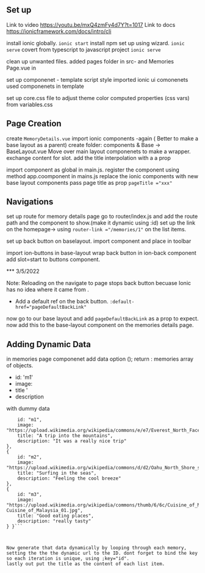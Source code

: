 ## Set up

Link to video https://youtu.be/mxQ4zmFy4d7Y?t=1017
Link to docs https://ionicframework.com/docs/intro/cli

 install ionic globally. 
`ionic start`
install npm
set  up using wizard. `ionic serve`
covert from typescript to javascript project
`ionic serve`

clean up unwanted files. 
added pages folder  in src- and Memories Page.vue in 

set up componenet - template script style
imported ionic ui comonenets 
used componenets in template

set up core.css file to adjust theme color computed properties (css vars) from variables.css


## Page Creation 
create `MemoryDetails.vue`
import ionic components -again ( Better to make a base layout as a parent)
create folder: components & Base -> BaseLayout.vue
Move over main layout componenets to make a wrapper. exchange content for slot. 
add the title interpolation with a a prop


import  component as global in main.js. 
register the component using method  app.coomponent in mains.js
replace the ionic components with new base layout components
pass page title as prop `pageTitle ="xxx"`


## Navigations

set up route for memory details page
go to router/index.js and add the route path and the component to show.(make it dynamic using :id)
set up the link on the homepage-> using `router-link ="/memories/1"` on the list items.


set up back button on baselayout. 
import component and place in toolbar

import ion-buttons in base-layout
wrap back button in ion-back component
add slot=start to buttons component. 

***  3/5/2022

Note: Reloading on the navigate to page stops back button becuase Ionic has no idea where it came from . 
- Add a default ref on the back button. `:default-href="pageDefaultBackLink"`

now go to our base layout and add `pageDefaultBackLink` as a prop to expect. 
now add this to the base-layout component on the memories details page. 


## Adding Dynamic Data


in memories page componenet 
add data option ();
return : memories array of objects. 
- id: 'm1'
- image:
- title '
- description

with dummy data

``` {{ 
    id: "m1",
    image: "https://upload.wikimedia.org/wikipedia/commons/e/e7/Everest_North_Face_toward_Base_Camp_Tibet_Luca_Galuzzi_2006.jpg",
    title: "A trip into the mountains",
    description: "It was a really nice trip"
},
{ 
    id: "m2",
    image: "https://upload.wikimedia.org/wikipedia/commons/d/d2/Oahu_North_Shore_surfing_hand_drag.jpg",
    title: "Surfing in the seas",
    description: "Feeling the cool breeze"
},
{ 
    id: "m3",
    image: "https://upload.wikimedia.org/wikipedia/commons/thumb/6/6c/Cuisine_of_Malaysia_01.jpg/800px-Cuisine_of_Malaysia_01.jpg",
    title: "Good eating places",
    description: "really tasty"
} }```



Now generate that data dynamically by looping through each memory, setting the the the dynamic url to the ID. dont forget to bind the key so each iteration is unique, using ;key="id".
lastly out put the title as the content of each list item. 




   








